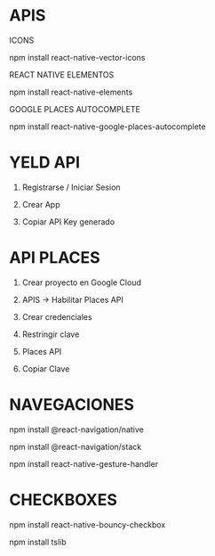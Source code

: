 # APIS

ICONS 

npm install react-native-vector-icons

REACT NATIVE ELEMENTOS

npm install react-native-elements

GOOGLE PLACES AUTOCOMPLETE

npm install react-native-google-places-autocomplete

# YELD API

1. Registrarse / Iniciar Sesion

2. Crear App

3. Copiar API Key generado


# API PLACES

1. Crear proyecto en Google Cloud

2. APIS -> Habilitar Places API

3. Crear credenciales

4. Restringir clave

5. Places API

6. Copiar Clave

# NAVEGACIONES

npm install @react-navigation/native

npm install @react-navigation/stack

npm install react-native-gesture-handler

# CHECKBOXES

npm install react-native-bouncy-checkbox

npm install tslib